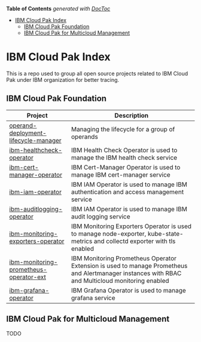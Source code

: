 <!-- START doctoc generated TOC please keep comment here to allow auto update -->
<!-- DON'T EDIT THIS SECTION, INSTEAD RE-RUN doctoc TO UPDATE -->
**Table of Contents**  *generated with [DocToc](https://github.com/thlorenz/doctoc)*

- [IBM Cloud Pak Index](#ibm-cloud-pak-index)
  - [IBM Cloud Pak Foundation](#ibm-cloud-pak-foundation)
  - [IBM Cloud Pak for Multicloud Management](#ibm-cloud-pak-for-multicloud-management)

<!-- END doctoc generated TOC please keep comment here to allow auto update -->

# IBM Cloud Pak Index

This is a repo used to group all open source projects related to IBM Cloud Pak under IBM organization for better tracing.

## IBM Cloud Pak Foundation

| Project                                                                                                                                                                                                            | Description                         |
| -------------------------------------  | --------------------------------|
| [operand-deployment-lifecycle-manager](https://github.com/IBM/operand-deployment-lifecycle-manager)| Managing the lifecycle for a group of operands |
| [ibm-healthcheck-operator](https://github.com/IBM/ibm-healthcheck-operator)| IBM Health Check Operator is used to manage the IBM health check service |
| [ibm-cert-manager-operator](https://github.com/IBM/ibm-cert-manager-operator) | IBM Cert-Manager Operator is used to manage IBM cert-manager service |
| [ibm-iam-operator](https://github.com/IBM/ibm-iam-operator) | IBM IAM Operator is used to manage IBM authentication and access management service |
| [ibm-auditlogging-operator](https://github.com/IBM/ibm-auditlogging-operator) | IBM IAM Operator is used to manage IBM audit logging service |
| [ibm-monitoring-exporters-operator](https://github.com/IBM/ibm-monitoring-exporters-operator) | IBM Monitoring Exporters Operator is used to manage node-exporter, kube-state-metrics and collectd exporter with tls enabled |
| [ibm-monitoring-prometheus-operator-ext](https://github.com/IBM/ibm-monitoring-prometheus-operator-ext) | IBM Monitoring Prometheus Operator Extension is used to manage Prometheus and Alertmanager instances with RBAC and Multicloud monitoring enabled |
| [ibm-grafana-operator](https://github.com/IBM/ibm-grafana-operator) | IBM Grafana Operator is used to manage grafana service |

## IBM Cloud Pak for Multicloud Management

TODO

